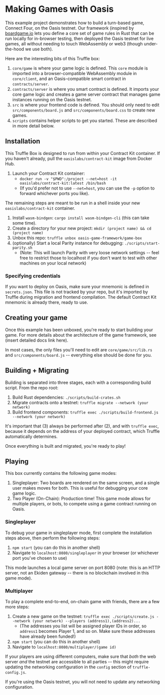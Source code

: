 # Making Games with Oasis
This example project demonstrates how to build a turn-based game, Connect Four, on the Oasis testnet. Our framework (inspired by [boardgame.io](https://github.com/nicolodavis/boardgame.io) lets you define a core set of game rules in Rust that can be run locally for in-browser testing, then deployed the Oasis testnet for live games, all without needing to touch WebAssembly or web3 (though under-the-hood we use both).

Here are the interesting bits of this Truffle box:
1. `core/game` is where your game logic is defined. This `core` module is imported into a browser-compatible WebAssembly module in `core/client`, and an Oasis-compatible smart contract in `contracts/server`.
2. `contracts/server` is where you smart contract is defined. It imports your core game logic and creates a game server contract that manages game instances running on the Oasis testnet.
3. `src` is where your frontend code is defined. You should only need to edit `src/components/board.js` and `src/components/board.css` to create new games.
4. `scripts` contains helper scripts to get you started. These are described in more detail below.

## Installation
This Truffle Box is designed to run from within your Contract Kit container. If you haven't already, pull the `oasislabs/contract-kit` image from Docker Hub.

1. Launch your Contract Kit container: 
   * `docker run -v "$PWD":/project --net=host -it oasislabs/contract-kit:latest /bin/bash`
   * (If you'd prefer not to use `--net=host`, you can use the `-p` option to forward whichever ports you like).

The remaining steps are meant to be run in a shell inside your new `oasislabs/contract-kit` container.
1. Install `wasm-bindgen`: `cargo install wasm-bindgen-cli` (this can take some time).
2. Create a directory for your new project: `mkdir (project name) && cd (project name)`
2. Unbox this repo: `truffle unbox oasis-game-framework/game-box`
3. (optionally) Start a local Parity instance for debugging: `./scripts/start-parity.sh`
   * (Note: This will launch Parity with very loose network settings -- feel free to restrict those to localhost if you don't want to test with other machines on your local network)

### Specifying credentials
If you want to deploy on Oasis, make sure your mnemonic is defined in `secrets.json`. This file is not tracked by your repo, but it's imported by Truffle during migration and frontend compilation. The default Contract Kit mnemonic is already there, ready to use.

## Creating your game
Once this example has been unboxed, you're ready to start building your game. For more details about the architecture of the game framework, see (insert detailed docs link here).

In most cases, the only files you'll need to edit are `core/game/src/lib.rs` and `src/components/board.js` -- everything else should be done for you.

## Building + Migrating
Building is separated into three stages, each with a corresponding build script. From the repo root:
1. Build Rust dependencies: `./scripts/build-crates.sh`
2. Migrate contracts onto a testnet: `truffle migrate --network (your network)`
3. Build frontend components: `truffle exec ./scripts/build-frontend.js --network (your network)`

It's important that (3) always be performed after (2), and with `truffle exec`, because it depends on the address of your deployed contract, which Truffle automatically determines.

Once everything is built and migrated, you're ready to play!

## Playing
This box currently contains the following game modes:
1. Singleplayer: Two boards are rendered on the same screen, and a single user makes moves for
   both. This is useful for debugging your core game logic.
2. Two Player (On-Chain): Production time! This game mode allows for multiple players, or bots,
   to compete using a game contract running on Oasis.

### Singleplayer
To debug your game in singleplayer mode, first complete the installation steps above, then perform
the following steps:
1. `npm start` (you can do this in another shell)
2. Navigate to `localhost:8080/singleplayer` in your browser (or whichever port you've chosen to use)

This mode launches a local game server on port 8080 (note: this is an HTTP server, not an Ekiden 
gateway -- there is no blockchain involved in this game mode).

### Multiplayer
To play a complete end-to-end, on-chain game with friends, there are a few more steps:
1. Create a new game on the testnet: `truffle exec ./scripts/create.js --network (your network) --players (address1),(address2)...`
   * (The addresses you list will be assigned player IDs in order, so `address1` becomes Player 1, and so on. Make sure these addresses have already been funded!)
 2. `npm start` (you can do this in another shell)
 3.  Navigate to `localhost:8080/multiplayer/(game id)`
 
If your players are using different computers, make sure that *both* the web server *and* the testnet are accessible to all parties -- this might require updating the networking configuration in the `config` section of `truffle-config.js`.

If you're using the Oasis testnet, you will not need to update any networking configuration.

